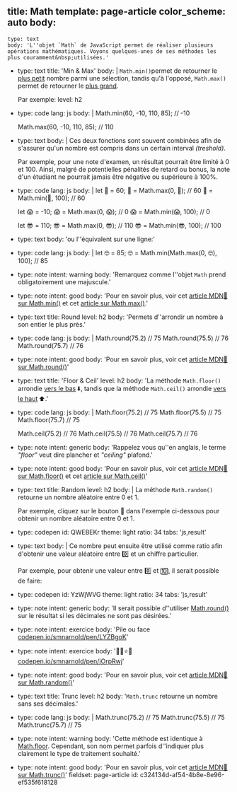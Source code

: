 title: Math
template: page-article
color_scheme: auto
body:
  -
    type: text
    body: 'L''objet `Math` de JavaScript permet de réaliser plusieurs opérations mathématiques. Voyons quelques-unes de ses méthodes les plus couramment&nbsp;utilisées.'
  -
    type: text
    title: 'Min & Max'
    body: |
      `Math.min()`permet de retourner le <u>plus petit</u> nombre parmi une sélection, tandis qu'à l'opposé, `Math.max()` permet de retourner le <u>plus&nbsp;grand</u>.
      
      Par exemple:
    level: h2
  -
    type: code
    lang: js
    body: |
      Math.min(60, -10, 110, 85); // -10 
      
      Math.max(60, -10, 110, 85); // 110
  -
    type: text
    body: |
      Ces deux fonctions sont souvent combinées afin de s'assurer qu'un nombre est compris dans un certain interval&nbsp;_(treshold)_.
      
      Par exemple, pour une note d'examen, un résultat pourrait être limité à 0 et 100. Ainsi, malgré de potentielles pénalités de retard ou bonus, la note d'un étudiant ne pourrait jamais être négative ou supérieure&nbsp;à&nbsp;100%.
  -
    type: code
    lang: js
    body: |
      let 🥺 = 60;
      🥺 = Math.max(0, 🥺); // 60
      🥺 = Math.min(🥺, 100); // 60
      
      let 😱 = -10;
      😱 = Math.max(0, 😱); // 0
      😱 = Math.min(😱, 100); // 0
      
      let 😎 = 110;
      😎 = Math.max(0, 😎); // 110
      😎 = Math.min(😎, 100); // 100
  -
    type: text
    body: 'ou l''équivalent sur une&nbsp;ligne:'
  -
    type: code
    lang: js
    body: |
      let 🤓 = 85;
      🤓 = Math.min(Math.max(0, 🤓), 100); // 85
  -
    type: note
    intent: warning
    body: 'Remarquez comme l''objet `Math` prend obligatoirement une&nbsp;majuscule.'
  -
    type: note
    intent: good
    body: 'Pour en savoir plus, voir cet [article MDN🦖 sur Math.min()](https://developer.mozilla.org/fr/docs/Web/JavaScript/Reference/Objets_globaux/Math/min) et cet [article sur&nbsp;Math.max()](https://developer.mozilla.org/fr/docs/Web/JavaScript/Reference/Objets_globaux/Math/max).'
  -
    type: text
    title: Round
    level: h2
    body: 'Permets d''arrondir un nombre à son entier le plus&nbsp;près.'
  -
    type: code
    lang: js
    body: |
      Math.round(75.2) // 75
      Math.round(75.5) // 76
      Math.round(75.7) // 76
  -
    type: note
    intent: good
    body: 'Pour en savoir plus, voir cet [article MDN🦖 sur Math.round()](https://developer.mozilla.org/fr/docs/Web/JavaScript/Reference/Objets_globaux/Math/round)'
  -
    type: text
    title: 'Floor & Ceil'
    level: h2
    body: 'La méthode `Math.floor()` arrondie <u>vers le bas</u>&thinsp;⬇️, tandis que la méthode `Math.ceil()` arrondie <u>vers le&nbsp;haut</u>&thinsp;⬆️.'
  -
    type: code
    lang: js
    body: |
      Math.floor(75.2) // 75
      Math.floor(75.5) // 75
      Math.floor(75.7) // 75
      
      Math.ceil(75.2) // 76
      Math.ceil(75.5) // 76
      Math.ceil(75.7) // 76
  -
    type: note
    intent: generic
    body: 'Rappelez vous qu''en anglais, le terme _"floor"_ veut dire plancher et _"ceiling"_&nbsp;plafond.'
  -
    type: note
    intent: good
    body: 'Pour en savoir plus, voir cet [article MDN🦖 sur Math.floor()](https://developer.mozilla.org/fr/docs/Web/JavaScript/Reference/Objets_globaux/Math/floor) et cet [article sur&nbsp;Math.ceil()](https://developer.mozilla.org/fr/docs/Web/JavaScript/Reference/Objets_globaux/Math/ceil)'
  -
    type: text
    title: Random
    level: h2
    body: |
      La méthode `Math.random()` retourne un nombre aléatoire entre 0 et&nbsp;1.
      
      Par exemple, cliquez sur le bouton 🔀 dans l'exemple ci-dessous pour obtenir un nombre aléatoire entre 0 et&nbsp;1.
  -
    type: codepen
    id: QWEBEKr
    theme: light
    ratio: 34
    tabs: 'js,result'
  -
    type: text
    body: |
      Ce nombre peut ensuite être utilisé comme ratio afin d'obtenir une valeur aléatoire entre 0️⃣ et un chiffre particulier.
      
      Par exemple, pour obtenir une valeur entre 0️⃣ et 🔟, il serait possible de&nbsp;faire:
  -
    type: codepen
    id: YzWjWVG
    theme: light
    ratio: 34
    tabs: 'js,result'
  -
    type: note
    intent: generic
    body: 'Il serait possible d''utiliser [Math.round()](#round) sur le résultat si les décimales ne sont pas&nbsp;désirées.'
  -
    type: note
    intent: exercice
    body: 'Pile ou face [codepen.io/smnarnold/pen/LYZBgoK](https://codepen.io/smnarnold/pen/LYZBgoK?editors=0010)'
  -
    type: note
    intent: exercice
    body: '🌻🍄⭐️🍂 [codepen.io/smnarnold/pen/jOrpRwj](https://codepen.io/smnarnold/pen/jOrpRwj?editors=0010)'
  -
    type: note
    intent: good
    body: 'Pour en savoir plus, voir cet [article MDN🦖 sur Math.random()](https://developer.mozilla.org/fr/docs/Web/JavaScript/Reference/Objets_globaux/Math/random)'
  -
    type: text
    title: Trunc
    level: h2
    body: '`Math.trunc` retourne un nombre sans ses&nbsp;décimales.'
  -
    type: code
    lang: js
    body: |
      Math.trunc(75.2) // 75
      Math.trunc(75.5) // 75
      Math.trunc(75.7) // 75
  -
    type: note
    intent: warning
    body: 'Cette méthode est identique à [Math.floor](#floor). Cependant, son nom permet parfois d''indiquer plus clairement le type de traitement&nbsp;souhaité.'
  -
    type: note
    intent: good
    body: 'Pour en savoir plus, voir cet [article MDN🦖 sur Math.trunc()](https://developer.mozilla.org/fr/docs/Web/JavaScript/Reference/Objets_globaux/Math/trunc)'
fieldset: page-article
id: c324134d-af54-4b8e-8e96-ef535f618128

